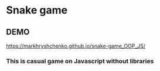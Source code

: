 # Snake game
## DEMO
https://markhryshchenko.github.io/snake-game_OOP_JS/
### This is casual game on Javascript without libraries 
